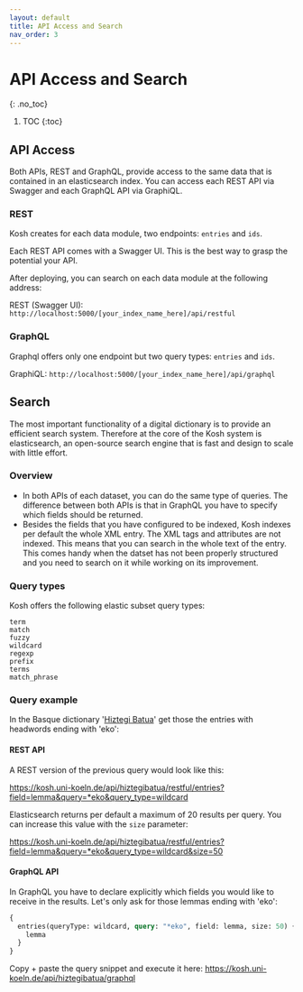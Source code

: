 ```yaml
---
layout: default
title: API Access and Search
nav_order: 3
---
```


# API Access and Search

{: .no_toc}

1. TOC
{:toc}

## API Access

Both APIs, REST and GraphQL, provide access to the same data that is contained in an elasticsearch index.
You can access each REST API via Swagger and each GraphQL API via GraphiQL.

### REST

Kosh creates for each data module, two endpoints: `entries` and `ids`.

Each REST API comes with a Swagger UI. This is the best way to grasp the potential your API.

After deploying, you can search on each data module at the following address:

REST (Swagger UI): `http://localhost:5000/[your_index_name_here]/api/restful`

### GraphQL

Graphql offers only one endpoint but two query types: `entries` and `ids`.

GraphiQL: `http://localhost:5000/[your_index_name_here]/api/graphql`

## Search

The most important functionality of a digital dictionary is to provide an efficient search system.
Therefore at the core of the Kosh system is elasticsearch, an open-source search engine that is fast and design to scale with little effort.

### Overview

- In both APIs of each dataset, you can do the same type of queries. The difference between both APIs is that in GraphQL you have to specify which fields should be returned.
- Besides the fields that you have configured to be indexed, Kosh indexes per default the whole XML entry. The XML tags and attributes are not indexed.
This means that you can search in the whole text of the entry. This comes handy when the datset has not been properly structured and you need to search on it while working on its improvement.

### Query types

Kosh offers the following elastic subset query types:

```
term 
match
fuzzy 
wildcard 
regexp 
prefix 
terms 
match_phrase 
```

### Query example

In the Basque dictionary '[Hiztegi Batua](/implementations/kosh_data.md#hiztegi-batua-basque)' get those the entries with headwords ending with 'eko':

#### REST API

A REST version of the previous query would look like this:

<https://kosh.uni-koeln.de/api/hiztegibatua/restful/entries?field=lemma&query=*eko&query_type=wildcard>

Elasticsearch returns per default a maximum of 20 results per query. You can increase this value with the `size` parameter:

<https://kosh.uni-koeln.de/api/hiztegibatua/restful/entries?field=lemma&query=*eko&query_type=wildcard&size=50>

#### GraphQL API

In GraphQL you have to declare explicitly which fields you would like to receive in the results.
Let's only ask for those lemmas ending with 'eko':

```graphql
{
  entries(queryType: wildcard, query: "*eko", field: lemma, size: 50) {
    lemma
  }
}

```

Copy + paste the query snippet and execute it here: <https://kosh.uni-koeln.de/api/hiztegibatua/graphql>
